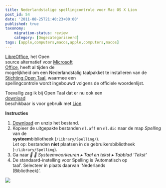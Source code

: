 ```yaml
---
title: Nederlandstalige spellingcontrole voor Mac OS X Lion
post_id: 54
date: '2011-08-25T21:40:23+00:00'
published: true
taxonomy:
    migration-status: review
    category: [Ongecategoriseerd]
tags: [apple,computers,macos,apple,computers,macos]
---
```

[LibreOffice](http://www.libreoffice.org), het Open  
 source alternatief voor [Microsoft  
 Office](http://office.microsoft.com/nl-nl/), heeft al tijden de  
 mogelijkheid om een Nederlandstalig taalpakket te installeren van de  
[Stichting Open Taal](http://www.opentaal.org/), waarmee een  
 spellingcontrole wordt ingebouwd volgens de officiele woordenlijst.

Toevallig zag ik bij Open Taal dat er nu ook een  
[download](http://www.opentaal.org/bestanden/doc_details/17-opentaal-20-voor-apple-lion)  
 beschikbaar is voor gebruik met [Lion](http://www.apple.com/nl/macosx/).

**Instructies**

1. [Download](http://www.opentaal.org/bestanden/doc_download/17-opentaal-20-voor-apple-lion) en unzip het bestand.
2. Kopieer de uitgepakte bestanden `nl.aff` en `nl.dic` naar de map *Spelling* van de  
**systeem**bibliotheek (`/Library/Spelling/`).  
 Let op: bestanden **niet** plaatsen in de gebruikersbibliotheek (`~/Library/Spelling`).
3. Ga naar * ▸ Systeemvoorkeuren ▸ Taal en tekst ▸ Tabblad ‘Tekst’*
4. De standaard-instelling voor Spelling is ‘Automatisch op  
 taal’. Selecteer in plaats daarvan ‘Nederlands  
 (Bibliotheek)’.

[![](https://www.robertvanbregt.nl/blog/wp-content/uploads/2011/08/taal-en-tekst-nederlands-300x267.png)](https://www.robertvanbregt.nl/blog/wp-content/uploads/2011/08/taal-en-tekst-nederlands.png)